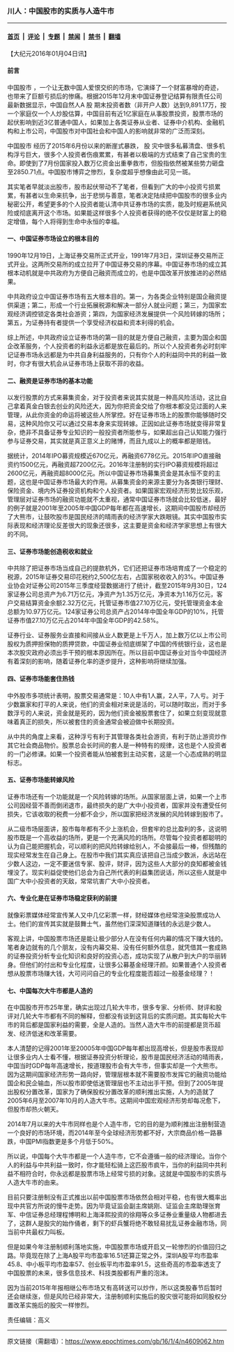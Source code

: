 ### 川人：中国股市的实质与人造牛市

---

#### [首页](../../../..?n4609062) &nbsp;|&nbsp; [评论](../../../../../epoch-comment?n4609062) &nbsp;|&nbsp; [专题](../../../../../epoch-special?n4609062) &nbsp;|&nbsp; [禁闻](../../../../../epoch-news?n4609062) &nbsp;|&nbsp; [禁书](../../../../../books?n4609062) &nbsp;|&nbsp; [翻墙](https://github.com/gfw-breaker/nogfw/blob/master/README.md?n4609062)


<div class="post_content" id="artbody" itemprop="articleBody">
 <!-- article content begin -->
 <p>
  【大纪元2016年01月04日讯】
 </p>
 <h4>
  前言
 </h4>
 <p>
  <ok href="https://www.epochtimes.com/gb/tag/%E4%B8%AD%E5%9B%BD%E8%82%A1%E5%B8%82.html">
   中国股市
  </ok>
  ，一个让无数中国人爱恨交织的市场，它演绎了一个财富暴增的奇迹，也带来了巨额亏损后的惨痛。根据2015年12月末中国证券登记结算有限责任公司最新数据显示，中国自然人A
  <ok href="https://www.epochtimes.com/gb/tag/%E8%82%A1.html">
   股
  </ok>
  期末投资者数（非开户人数）达到9,891.17万，按一个家庭仅一个人炒股估算，中国目前有近1亿家庭在从事股票投资，股票市场的起伏影响到近3亿普通中国人，如果加上各类证券从业者、证券中介机构、金融机构和上市公司，中国股市对中国社会和中国人的影响就非常的广泛而深刻。
 </p>
 <p>
  <ok href="https://www.epochtimes.com/gb/tag/%E4%B8%AD%E5%9B%BD%E8%82%A1%E5%B8%82.html">
   中国股市
  </ok>
  经历了2015年6月份以来的断崖式暴跌，
  <ok href="https://www.epochtimes.com/gb/tag/%E8%82%A1.html">
   股
  </ok>
  灾中很多私募清盘、很多机构浮亏巨大，很多个人投资者伤痕累累，有甚者以极端的方式结束了自己宝贵的生命。即使到了7月份国家投入数万亿资金出重拳救市，但股指依然被某些势力砸盘至2850.71点。中国股市博弈之惨烈，复杂度超乎想像由此可见一斑。
 </p>
 <p>
  其实笔者早就淡出股市，股市起伏带动不了笔者，但看到广大的中小投资亏损累累，有甚者以生命来抗争，出于悲悯与善意，笔者决定陆续把中国股市的很多业内秘密公开，希望更多的个人投资者能认清中共证券市场的实质，能及时规避系统风险或彻底离开这个市场。如果能这样很多个人投资者获得的绝不仅仅是财富上的稳定增值，每个人将得到生命中永恒的幸福。
 </p>
 <p>
  <h4>
   一、中国证券市场设立的根本目的
  </h4>
  <p>
   1990年12月19日，上海证券交易所正式开业，1991年7月3日，深圳证券交易所正式开业。这两所交易所的成立拉开了中国证券交易的序幕。中国证券市场的成立其根本动机就是中共政府为方便自己融资而成立的，也是中国改革开放推进的必然结果。
  </p>
  <p>
   中共政府设立中国证券市场有五大根本目的。第一，为各类企业特别是国企融资提供渠道；第二，形成一个行业拓展税源和解决一部分人就业问题；第三，为国家宏观经济调控锁定各类社会游资；第四，为国家经济发展提供一个风险转嫁的场所；第五，为证券持有者提供一个享受经济权益和资本利得的机会。
  </p>
  <p>
   综上所述，中共政府设立证券市场的第一目的就是方便自己融资，主要为国企和国企改革服务，个人投资者的利益永远都是放在最后的。所以个人投资者务必时刻牢记证券市场永远都是为中共自身利益服务的，只有你个人的利益同中共的利益一致时，你才有很大机会从证券市场上获取不菲的收益。
  </p>
  <p>
   <h4>
    二、融资是证券市场的基本功能
   </h4>
   <p>
    以发行股票的方式来募集资金，对于投资者来说其实就是一种高风险活动，这比自己拿着真金白银去创业的风险还大，因为你把资金交给了你根本都没见过面的人来管理，从此你资金的命运将被这些人所掌控。好在证券市场上的股票你能够随时交易，这种风险你又可以通过交易本身来实现转嫁。正因如此证券市场就变得非常复杂，绝非不具备证券专业知识的一般投资者所能参与，如果超出自己认知能力强行参与证券交易，其实就是真正意义上的赌博，而且九成以上的概率都是赔钱。
   </p>
   <p>
    据统计，2014年IPO募资规模近670亿元，再融资6778亿元。2015年IPO直接融资约1500亿元，再融资超7200亿元。2016年注册制的实行IPO募资规模将超过2600亿元，再融资超8000亿元。所以中国证券市场募集资金是其永恒不变的主题，这也是中国证券市场最大的作用。从募集资金的来源主要分为各类银行理财、保险资金、境内外证券投资机构和个人投资者。如果国家宏观经济形势比较乐观，管理层对证券市场的融资功能就不太重视，通常中国证券市场就会比较低迷，最好的例子就是2001年至2005年中国GDP每年都在高速增长，这期间中国股市却经历了大熊市，让鼓吹股市是国民经济的晴雨表的经济学家大跌眼镜。其实中国股市实际表现和经济理论反差很大的现象还很多，这主要是资金和经济学家思想上有很大的不同。
   </p>
   <p>
    <h4>
     三、证券市场能创造税收和就业
    </h4>
    <p>
     中共除了把证券市场当成自己的提款机外，它们还把证券市场培育成了一个稳定的税源，2015年证券交易印花税约2,500亿左右，占国家税收收入的3%。中国证券业协会对证券公司2015年三季度经营数据进行了统计，截至2015年9月30日，124家证券公司总资产为6.71万亿元，净资产为1.35万亿元，净资本为1.16万亿元，客户交易结算资金余额2.32万亿元，托管证券市值27.10万亿元，受托管理资金本金总额为10.97万亿元。124家证券公司总资产占2014年中国全年GDP的10%，托管证券市值27.10万亿元占2014年中国全年GDP的42.58%。
    </p>
    <p>
     证券行业、证券服务业直接和间接从业人数更是上千万人，加上数万亿以上市公司股权为质押担保物的质押贷款，中国证券业彻底绑架了中国的传统银行业，这也是本次股灾政府必须出手干预的根本原因所在。所以目前中国证券业对当今中国经济有着深刻的影响，随着证券化率的逐步提升，这种影响将继续加强。
    </p>
    <p>
     <h4>
      四、证券市场能套住热钱
     </h4>
     <p>
      中外股市多项统计表明，股票交易通常是：10人中有1人赢，2人平，7人亏。对于少数赢家和打平的人来说，他们的资金相对来说是活的，可以随时取出，而对于多数浮亏的人来说，资金就是死的，因为他们资金被股票套住了，如果立刻变现就意味着真正的损失，所以被套住的资金通常会被迫做中长期投资。
     </p>
     <p>
      从中共的角度上来看，这种浮亏有利于其管理各类社会游资，有利于防止游资炒作其它社会商品物价。股票总会长时间的套人是一种特有的规律，这也是个人投资者的一门必修课。如果一个投资者能从怕被套到主动买套，这是一个心态成熟的明显标志。
     </p>
     <p>
      <h4>
       五、证券市场能转嫁风险
      </h4>
      <p>
       证券市场还有一个功能就是一个风险转嫁的场所。从国家层面上讲，如果一个上市公司因经营不善而倒闭退市，最终损失的是广大中小投资者，国家并没有遭受任何损失，它该收取的税费一分都不会少，所以国家把经济发展的风险转嫁到股市了。
      </p>
      <p>
       从二级市场层面讲，股市每年都有不少上涨机会，但套牢的总比盈利的多，这说明股市既是一个高收益的场所，更是一个充满风险的场所。尽管每个投资者都聪明的认为自己能把握机会，可以顺利的把风险转嫁给别人，不会接最后一棒，但残酷的现实经常发生在自己身上。在股市中我们其实真应该把自己当成少数派，永远站在少数人这边，一定不要迷信专家、股评，财评，因为这些人大部分的良知都被金钱埋没了。现实利益促使他们总会为自己所代表的利益集团说话，所以这些人就是中国广大中小投资者的天敌，常常坑害广大中小投资者。
      </p>
      <p>
       <h4>
        六、专业化是在证券市场稳定获利的前提
       </h4>
       <p>
        就像彩票媒体经常宣传某人又中几亿彩票一样，财经媒体也经常渲染股票成功人士。他们的宣传其实就是鼓舞士气，虽然他们深深知道赚钱的永远是少数人。
       </p>
       <p>
        客观上讲，中国股票市场还是能让极少部分人在没有任何内幕的情况下赚大钱的。笔者身边就有的几个朋友，没有内幕交易、没有任何额外信息，就凭借其一套成熟的证券投资分析专业化知识和良好的投资心态，成功实现了从散户到大户的华丽转身。但他们的付出和专业化程度，让很多公募基金经理汗颜。如果普通个人投资者想从股票市场赚大钱，大可问问自己的专业化程度能否超过一般基金经理？！
       </p>
       <p>
        <h4>
         七、中国每次大牛市都是人造的
        </h4>
        <p>
         在中国股市开市25年里，确实出现过几轮大牛市，很多专家、分析师、财评和股评对几轮大牛市都有不同的解释，但都没有谈到这背后的实质问题。其实每轮大牛市的背后都是国家利益的需要，全是人造的。当然人造大牛市的前提都是货币超发、经济低迷和改革需要。
        </p>
        <p>
         本人清楚的记得2001年至20005年中国GDP每年都出现高增长，但是股市表现却让很多业内人士看不懂，根据证券投资分析理论，股市是国民经济活动的晴雨表，中国当时GDP每年高速增长，按道理股市会有大牛市，但事实却是一个大熊市。因为这期间国家经济形势一路向好，管理层根本就不需要股市发挥它的融资功能给国企和民企输血，所以股市即使低迷管理层也不主动出手干预。但到了2005年提出股权分置改革，国家为了确保股权分置改革的顺利推出实施，人为的造就了2005年6月至2007年10月的人造大牛市。这期间中国宏观经济形势却每况愈下，但股市却热火朝天。
        </p>
        <p>
         2014年7月以来的大牛市同样也是个人造牛市，它的目的是为顺利推出注册制营造一个良好的市场环境，而2014年至今全球经济形势都不好，大宗商品价格一路暴跌，中国PMI指数更是多个月低于50%。
        </p>
        <p>
         所以说，中国每个大牛市都是一个人造牛市，它不会遵循一般的经济理论。当你个人的利益与中共利益一致时，你才能轻松骑上这匹股市疯牛，当你的利益同中共利益不相符合时，你永远都是股票市场上经常亏损的对象。这就是中国股市的实质与人造大牛市的由来。
        </p>
        <p>
         目前只要注册制没有正式推出以前中国股票市场依然会相对平稳，也有很大概率出现中共官方所说的慢牛走势。因为毕竟证监会副主席姚刚、证监会主席助理张育军、中信证券总经理程博明和上海泽熙投资的徐翔等众多证券业重量级人物都进去了，这群人是股灾的始作俑者，剩下的虾兵蟹将绝不敢轻易扰乱证券金融市场，同当前中共最权力叫板。
        </p>
        <p>
         但是如果今年注册制顺利落地实施，中国股票市场或开启又一轮惨烈的价值回归之路。毕竟现在除了上海A股平均市盈率16.51还算正常之外，深圳A股平均市盈率45.8、中小板平均市盈率57、创业板平均市盈率91.5，这些奇高的市盈率透支了中国股票的未来，很多信息技术、科技类股都有严重的泡沫。
        </p>
        <p>
         因为当前2015年年报相继公布市场又有高转送可以炒作，所以这类股春节后暂时还会继续涨，但是风险已经非常大，注册制顺利实施后的股灾很可能将如同股权分置改革实施后的股灾一样惨烈。
        </p>
        <p>
         责任编辑：高义
        </p>
        <!-- article content end -->
        <div id="below_article_ad">
        </div>
       </p>
      </p>
     </p>
    </p>
   </p>
  </p>
 </p>
</div>


---

原文链接（需翻墙）：https://www.epochtimes.com/gb/16/1/4/n4609062.htm